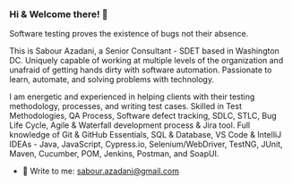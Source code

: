 ### Hi & Welcome there! 👋
Software testing proves the existence of bugs not their absence.

This is Sabour Azadani, a Senior Consultant - SDET  based in Washington DC. Uniquely capable of working at multiple levels of the organization and unafraid of getting hands dirty with software automation. Passionate to learn, automate, and solving problems with technology. 

I am energetic and experienced in helping clients with their testing methodology, processes, and writing test cases. Skilled in Test Methodologies, QA Process, Software defect tracking, SDLC, STLC, Bug Life Cycle, Agile & Waterfall development process & Jira tool. Full knowledge of Git & GitHub Essentials, SQL & Database, VS Code & IntelliJ IDEAs - Java, JavaScript, Cypress.io, Selenium/WebDriver, TestNG, JUnit, Maven, Cucumber, POM, Jenkins, Postman, and SoapUI.

- 💬 Write to me: sabour.azadani@gmail.com
